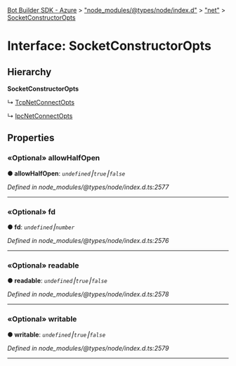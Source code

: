 [Bot Builder SDK - Azure](../README.md) > ["node_modules/@types/node/index.d"](../modules/_node_modules__types_node_index_d_.md) > ["net"](../modules/_node_modules__types_node_index_d_._net_.md) > [SocketConstructorOpts](../interfaces/_node_modules__types_node_index_d_._net_.socketconstructoropts.md)



# Interface: SocketConstructorOpts

## Hierarchy

**SocketConstructorOpts**

↳  [TcpNetConnectOpts](_node_modules__types_node_index_d_._net_.tcpnetconnectopts.md)




↳  [IpcNetConnectOpts](_node_modules__types_node_index_d_._net_.ipcnetconnectopts.md)









## Properties
<a id="allowhalfopen"></a>

### «Optional» allowHalfOpen

**●  allowHalfOpen**:  *`undefined`⎮`true`⎮`false`* 

*Defined in node_modules/@types/node/index.d.ts:2577*





___

<a id="fd"></a>

### «Optional» fd

**●  fd**:  *`undefined`⎮`number`* 

*Defined in node_modules/@types/node/index.d.ts:2576*





___

<a id="readable"></a>

### «Optional» readable

**●  readable**:  *`undefined`⎮`true`⎮`false`* 

*Defined in node_modules/@types/node/index.d.ts:2578*





___

<a id="writable"></a>

### «Optional» writable

**●  writable**:  *`undefined`⎮`true`⎮`false`* 

*Defined in node_modules/@types/node/index.d.ts:2579*





___


